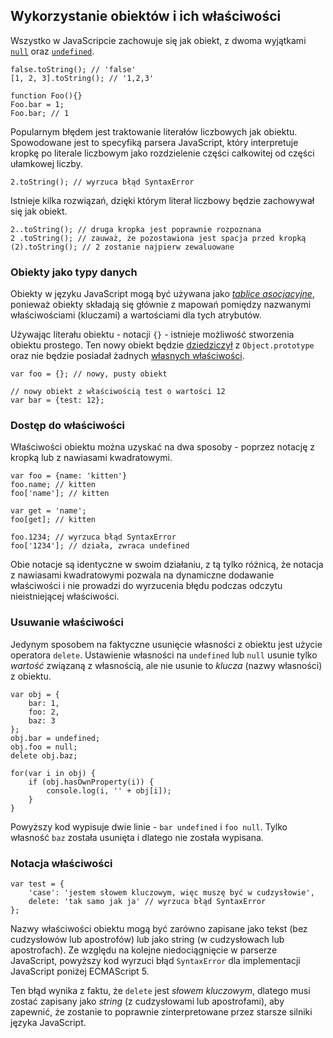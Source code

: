 ## Wykorzystanie obiektów i ich właściwości

Wszystko w JavaScripcie zachowuje się jak obiekt, z dwoma wyjątkami
[`null`](#core.undefined) oraz [`undefined`](#core.undefined). 

    false.toString(); // 'false'
    [1, 2, 3].toString(); // '1,2,3'
    
    function Foo(){}
    Foo.bar = 1;
    Foo.bar; // 1

Popularnym błędem jest traktowanie literałów liczbowych jak obiektu.
Spowodowane jest to specyfiką parsera JavaScript, który interpretuje kropkę
po literale liczbowym jako rozdzielenie części całkowitej od części ułamkowej 
liczby.

    2.toString(); // wyrzuca błąd SyntaxError

Istnieje kilka rozwiązań, dzięki którym literał liczbowy będzie zachowywał się 
jak obiekt.

    2..toString(); // druga kropka jest poprawnie rozpoznana
    2 .toString(); // zauważ, że pozostawiona jest spacja przed kropką
    (2).toString(); // 2 zostanie najpierw zewaluowane

### Obiekty jako typy danych

Obiekty w języku JavaScript mogą być używana jako [*tablice asocjacyjne*][1], 
ponieważ obiekty składają się głównie z mapowań pomiędzy nazwanymi właściwościami (kluczami)
a wartościami dla tych atrybutów.

Używając literału obiektu - notacji `{}` - istnieje możliwość stworzenia obiektu prostego.
Ten nowy obiekt będzie [dziedziczył](#object.prototype) z `Object.prototype` oraz 
nie będzie posiadał żadnych [własnych właściwości](#object.hasownproperty).

    var foo = {}; // nowy, pusty obiekt

    // nowy obiekt z właściwością test o wartości 12
    var bar = {test: 12}; 

### Dostęp do właściwości

Właściwości obiektu można uzyskać na dwa sposoby - poprzez notację z kropką
lub z nawiasami kwadratowymi.
    
    var foo = {name: 'kitten'}
    foo.name; // kitten
    foo['name']; // kitten
    
    var get = 'name';
    foo[get]; // kitten
    
    foo.1234; // wyrzuca błąd SyntaxError
    foo['1234']; // działa, zwraca undefined

Obie notacje są identyczne w swoim działaniu, z tą tylko różnicą, że notacja z nawiasami 
kwadratowymi pozwala na dynamiczne dodawanie właściwości i nie prowadzi do wyrzucenia
błędu podczas odczytu nieistniejącej właściwości.

### Usuwanie właściwości

Jedynym sposobem na faktyczne usunięcie własności z obiektu jest użycie operatora 
`delete`. Ustawienie własności na `undefined` lub `null` usunie tylko *wartość* 
związaną z własnością, ale nie usunie to *klucza* (nazwy własności) z obiektu.

    var obj = {
        bar: 1,
        foo: 2,
        baz: 3
    };
    obj.bar = undefined;
    obj.foo = null;
    delete obj.baz;

    for(var i in obj) {
        if (obj.hasOwnProperty(i)) {
            console.log(i, '' + obj[i]);
        }
    }

Powyższy kod wypisuje dwie linie - `bar undefined` i `foo null`. Tylko własność `baz`
została usunięta i dlatego nie została wypisana.

### Notacja właściwości

    var test = {
        'case': 'jestem słowem kluczowym, więc muszę być w cudzysłowie',
        delete: 'tak samo jak ja' // wyrzuca błąd SyntaxError
    };

Nazwy właściwości obiektu mogą być zarówno zapisane jako tekst (bez cudzysłowów 
lub apostrofów) lub jako string (w cudzysłowach lub apostrofach). 
Ze względu na kolejne niedociągnięcie w parserze JavaScript,
powyższy kod wyrzuci błąd `SyntaxError` dla implementacji JavaScript poniżej ECMAScript 5.

Ten błąd wynika z faktu, że `delete` jest *słowem kluczowym*, dlatego musi zostać 
zapisany jako *string* (z cudzysłowami lub apostrofami), aby zapewnić, że zostanie 
to poprawnie zinterpretowane przez starsze silniki języka JavaScript.

[1]: http://pl.wikipedia.org/wiki/Tablica_asocjacyjna

